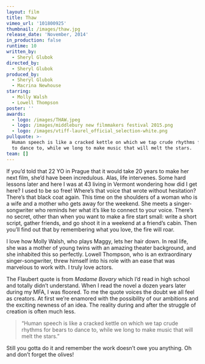 ```yaml
---
layout: film
title: Thaw
vimeo_url: '101800925'
thumbnail: /images/thaw.jpg
release_date: 'November, 2014'
in_production: false
runtime: 10
written_by:
  - Sheryl Glubok
directed_by:
  - Sheryl Glubok
produced_by:
  - Sheryl Glubok
  - Macrina Newhouse
starring:
  - Molly Walsh
  - Lowell Thompson
poster: ''
awards:
  - logo: /images/THAW.jpeg
  - logo: /images/middlebury new filmmakers festival 2015.png
  - logo: /images/vtiff-laurel_official_selection-white.png
pullquote: >-
  Human speech is like a cracked kettle on which we tap crude rhythms for bears
  to dance to, while we long to make music that will melt the stars.
team: []
---
```

If you’d told that 22 YO in Prague that it would take 20 years to make her next film, she’d have been incredulous. Alas, life intervenes. Some hard lessons later and here I was at 43 living in Vermont wondering how did I get here? I used to be so free! Where’s that voice that wrote without hesitation? There’s that black coat again. This time on the shoulders of a woman who is a wife and a mother who gets away for the weekend. She meets a singer-songwriter who reminds her what it’s like to connect to your voice. There’s no secret, other than when you want to make a fire start small: write a short script, gather friends, and go shoot it in a weekend at a friend’s cabin. Then you’ll find out that by remembering what you love, the fire will roar.

I love how Molly Walsh, who plays Maggy, lets her hair down. In real life, she was a mother of young twins with an amazing theater background, and she inhabited this so perfectly. Lowell Thompson, who is an extraordinary singer-songwriter, threw himself into his role with an ease that was marvelous to work with. I truly love actors.

The Flaubert quote is from *Madame Bovary* which I’d read in high school and totally didn’t understand. When I read the novel a dozen years later during my MFA, I was floored. To me the quote voices the doubt we all feel as creators. At first we’re enamored with the possibility of our ambitions and the exciting newness of an idea. The reality during and after the struggle of creation is often much less.

> “Human speech is like a cracked kettle on which we tap crude rhythms for bears to dance to, while we long to make music that will melt the stars.”

Still you gotta do it and remember the work doesn’t owe you anything. Oh and don’t forget the olives!